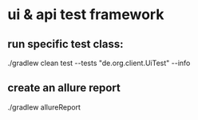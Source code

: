 # ui & api test framework

## run specific test class:
./gradlew clean test --tests "de.org.client.UiTest" --info

## create an allure report
./gradlew allureReport
